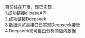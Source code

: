 目前任在开发，现已实现：<br>
1.成功链接alibabaAPI<br>
2.成功链接Deepseek<br>
3.数据浏览类接口已实现Deepseek接管<br>
4.Deepseek现可自由分析商店内数据<br>
